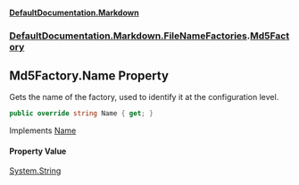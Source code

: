 #### [DefaultDocumentation.Markdown](index.md 'index')
### [DefaultDocumentation.Markdown.FileNameFactories](index.md#DefaultDocumentation.Markdown.FileNameFactories 'DefaultDocumentation.Markdown.FileNameFactories').[Md5Factory](Md5Factory.md 'DefaultDocumentation.Markdown.FileNameFactories.Md5Factory')

## Md5Factory.Name Property

Gets the name of the factory, used to identify it at the configuration level.

```csharp
public override string Name { get; }
```

Implements [Name](https://github.com/Doraku/DefaultDocumentation/blob/master/documentation/api/IFileNameFactory.Name.md 'DefaultDocumentation.Api.IFileNameFactory.Name')

#### Property Value
[System.String](https://docs.microsoft.com/en-us/dotnet/api/System.String 'System.String')